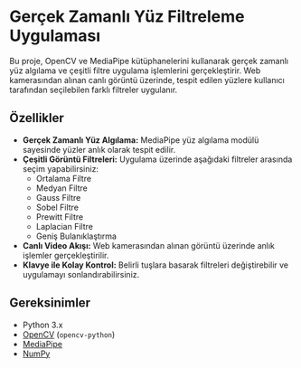 
# Gerçek Zamanlı Yüz Filtreleme Uygulaması

Bu proje, OpenCV ve MediaPipe kütüphanelerini kullanarak gerçek zamanlı yüz algılama ve çeşitli filtre uygulama işlemlerini gerçekleştirir. Web kamerasından alınan canlı görüntü üzerinde, tespit edilen yüzlere kullanıcı tarafından seçilebilen farklı filtreler uygulanır.

## Özellikler

- **Gerçek Zamanlı Yüz Algılama:** MediaPipe yüz algılama modülü sayesinde yüzler anlık olarak tespit edilir.
- **Çeşitli Görüntü Filtreleri:** Uygulama üzerinde aşağıdaki filtreler arasında seçim yapabilirsiniz:
  - Ortalama Filtre
  - Medyan Filtre
  - Gauss Filtre
  - Sobel Filtre
  - Prewitt Filtre
  - Laplacian Filtre
  - Geniş Bulanıklaştırma
- **Canlı Video Akışı:** Web kamerasından alınan görüntü üzerinde anlık işlemler gerçekleştirilir.
- **Klavye ile Kolay Kontrol:** Belirli tuşlara basarak filtreleri değiştirebilir ve uygulamayı sonlandırabilirsiniz.

## Gereksinimler

- Python 3.x
- [OpenCV](https://opencv.org/) (`opencv-python`)
- [MediaPipe](https://mediapipe.dev/)
- [NumPy](https://numpy.org/)
